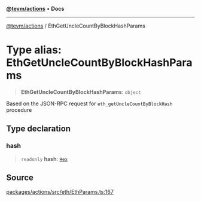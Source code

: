 [**@tevm/actions**](../README.md) • **Docs**

***

[@tevm/actions](../globals.md) / EthGetUncleCountByBlockHashParams

# Type alias: EthGetUncleCountByBlockHashParams

> **EthGetUncleCountByBlockHashParams**: `object`

Based on the JSON-RPC request for `eth_getUncleCountByBlockHash` procedure

## Type declaration

### hash

> `readonly` **hash**: [`Hex`](Hex.md)

## Source

[packages/actions/src/eth/EthParams.ts:167](https://github.com/evmts/tevm-monorepo/blob/main/packages/actions/src/eth/EthParams.ts#L167)
